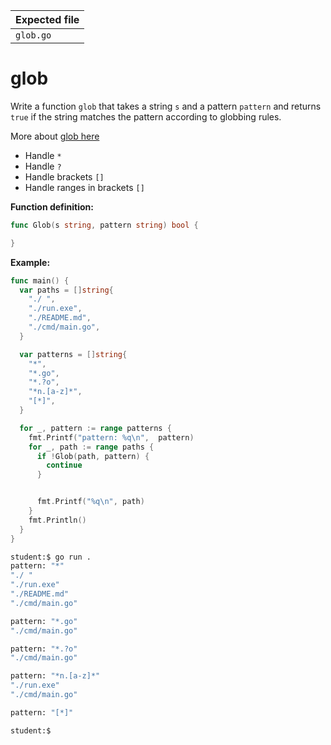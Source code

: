 | Expected file |
| ------------- |
| `glob.go`     |

# glob

Write a function `glob` that takes a string `s` and a pattern `pattern` and returns `true` if the string matches the pattern according to globbing rules.

More about [glob here](https://man7.org/linux/man-pages/man7/glob.7.html)

- Handle `*`
- Handle `?`
- Handle brackets `[]`
- Handle ranges in brackets `[]`

**Function definition:**

```go
func Glob(s string, pattern string) bool {

}
```

**Example:**

```go
func main() {
  var paths = []string{
    "./ ",
    "./run.exe",
    "./README.md",
    "./cmd/main.go",
  }

  var patterns = []string{
    "*",
    "*.go",
    "*.?o",
    "*n.[a-z]*",
    "[*]",
  }

  for _, pattern := range patterns {
    fmt.Printf("pattern: %q\n",  pattern)
    for _, path := range paths {
      if !Glob(path, pattern) {
        continue
      }


      fmt.Printf("%q\n", path)
    }
    fmt.Println()
  }
}
```

```sh
student:$ go run .
pattern: "*"
"./ "
"./run.exe"
"./README.md"
"./cmd/main.go"

pattern: "*.go"
"./cmd/main.go"

pattern: "*.?o"
"./cmd/main.go"

pattern: "*n.[a-z]*"
"./run.exe"
"./cmd/main.go"

pattern: "[*]"

student:$
```

